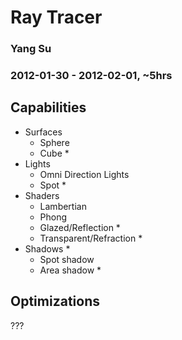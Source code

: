 # Ray Tracer
### Yang Su
### 2012-01-30 - 2012-02-01, ~5hrs

## Capabilities
* Surfaces
  * Sphere
  * Cube *
* Lights
  * Omni Direction Lights
  * Spot *
* Shaders
  * Lambertian
  * Phong
  * Glazed/Reflection *
  * Transparent/Refraction *
* Shadows *
  * Spot shadow
  * Area shadow *

## Optimizations
???